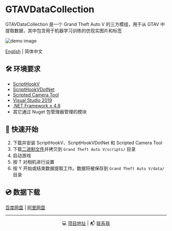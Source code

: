 # GTAVDataCollection

GTAVDataCollection 是一个 Grand Theft Auto V 的三方模组，用于从 GTAV 中提取数据，其中包含用于机器学习训练的仿现实图片和标签

![demo image](resources/bbox.jpg)

[English](./README.md) | 简体中文

## 🛠️ 环境要求
- [ScriptHookV](http://www.dev-c.com/gtav/scripthookv/)
- [ScriptHookVDotNet](https://github.com/crosire/scripthookvdotnet/releases)
- [Scripted Camera Tool](https://www.gta5-mods.com/scripts/scripted-camera-tool-1-0)
- [Visual Studio 2019](https://visualstudio.microsoft.com/vs)
- [.NET Framework ≥ 4.8](https://www.visualstudio.com/cs/downloads/)
- 其它通过 Nuget 包管理器管理的模块

## 🚀 快速开始
2. 下载并安装 ScriptHookV、ScriptHookVDotNet 和 Scripted Camera Tool
3. 下载[二进制文件](https://github.com/lsq210/GTAVDataCollection/releases/)并拷贝到 `Grand Theft Auto V/scripts/` 目录
4. 启动游戏
5. 按 T 对相机进行设置
6. 按 Y 开始或结束数据提取工作。数据将被保存到 `Grand Theft Auto V/data/` 目录

## 💿 数据下载

[百度网盘](https://foo.bar/baidu) | [阿里网盘](https://foo.bar/ali)

---

<p align="center">💻 <a href="https://github.com/lsq210/GTAVDataCollection">项目地址</a> | 📬 <a href="mailto:1135595767@qq.com">联系我</a></p>
